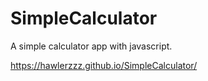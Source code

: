 # SimpleCalculator
A simple calculator app with javascript.

https://hawlerzzz.github.io/SimpleCalculator/

